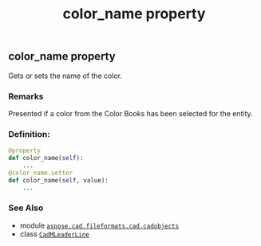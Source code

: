 ﻿---
title: color_name property
second_title: Aspose.CAD for Python via .NET API References
description: 
type: docs
weight: 200
url: /python-net/aspose.cad.fileformats.cad.cadobjects/cadmleaderline/color_name/
is_root: false
---

## color_name property


Gets or sets the name of the color.

### Remarks 


Presented if a color from the Color Books has been selected for the entity.
### Definition:
```python
@property
def color_name(self):
    ...
@color_name.setter
def color_name(self, value):
    ...
```

### See Also
* module [`aspose.cad.fileformats.cad.cadobjects`](../../)
* class [`CadMLeaderLine`](/cad/python-net/aspose.cad.fileformats.cad.cadobjects/cadmleaderline)
